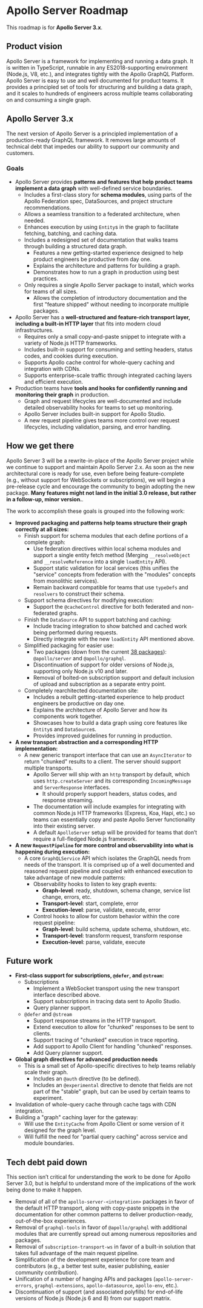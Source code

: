 # Apollo Server Roadmap

This roadmap is for **Apollo Server 3.x**.

## Product vision

Apollo Server is a framework for implementing and running a data graph. It is written in TypeScript, runnable in any ES2018-supporting environment (Node.js, V8, etc.), and integrates tightly with the Apollo GraphQL Platform. Apollo Server is easy to use and well documented for product teams. It provides a principled set of tools for structuring and building a data graph, and it scales to hundreds of engineers across multiple teams collaborating on and consuming a single graph.

## Apollo Server 3.x

The next version of Apollo Server is a principled implementation of a production-ready GraphQL framework. It removes large amounts of technical debt that impedes our ability to support our community and customers.

### Goals

* Apollo Server provides **patterns and features that help product teams implement a data graph** with well-defined service boundaries.
    * Includes a first-class story for **schema modules**, using parts of the Apollo Federation spec, DataSources, and project structure recommendations.
    * Allows a seamless transition to a federated architecture, when needed.
    * Enhances execution by using `Entity`s in the graph to facilitate fetching, batching, and caching data.
    * Includes a redesigned set of documentation that walks teams through building a structured data graph.
        * Features a new getting-started experience designed to help product engineers be productive from day one.
        * Explains the architecture and patterns for building a graph.
        * Demonstrates how to run a graph in production using best practices.
    * Only requires a single Apollo Server package to install, which works for teams of all sizes.
        * Allows the completion of introductory documentation and the first "feature shipped" without needing to incorporate multiple packages.
* Apollo Server has a **well-structured and feature-rich transport layer, including a built-in HTTP layer** that fits into modern cloud infrastructures.
    * Requires only a small copy-and-paste snippet to integrate with a variety
    of Node.js HTTP frameworks.
    * Includes built-in support for consuming and setting headers, status codes, and cookies during execution.
    * Supports Apollo cache control for whole-query caching and integration with CDNs.
    * Supports enterprise-scale traffic through integrated caching layers and efficient execution.
* Production teams have **tools and hooks for confidently running and monitoring their graph** in production.
    * Graph and request lifecycles are well-documented and include detailed observability hooks for teams to set up monitoring.
    * Apollo Server includes built-in support for Apollo Studio.
    * A new request pipeline gives teams more control over request lifecycles, including validation, parsing, and error handling.

## How we get there

Apollo Server 3 will be a rewrite-in-place of the Apollo Server project while we continue to support and maintain Apollo Server 2.x. As soon as the new architectural core is ready for use, even before being feature-complete (e.g., without support for WebSockets or subscriptions), we will begin a pre-release cycle and encourage the community to begin adopting the new package. **Many features might not land in the initial 3.0 release, but rather in a follow-up, minor version.**.

The work to accomplish these goals is grouped into the following work:

* **Improved packaging and patterns help teams structure their graph correctly at all sizes:**
    * Finish support for schema modules that each define portions of a complete graph:
        * Use federation directives within local schema modules and support a single entity fetch method (Merging `__resolveObject` and `__resolveReference` into a single `loadEntity` API).
        * Support static validation for local services (this unifies the "service" concepts from federation with the "modules" concepts from monolithic services).
        * Remain backward compatible for teams that use `typeDefs` and `resolvers` to construct their schema.
    * Support schema directives for modifying execution:
        * Support the `@cacheControl` directive for both federated and non-federated graphs.
    * Finish the `DataSource` API to support batching and caching:
        * Include tracing integration to show batched and cached work being performed during requests.
        * Directly integrate with the new `loadEntity` API mentioned above.
    * Simplified packaging for easier use:
        * Two packages (down from the current [38 packages](https://github.com/apollographql/apollo-server/tree/fef7a13b81a46dd3a05cc65409ddba6688fc281d/packages)): `@apollo/server` and `@apollo/graphql`.
        * Discontinuation of support for older versions of Node.js, supporting only Node.js v10 and later.
        * Removal of bolted-on subscription support and default inclusion of upload and subscription as a separate entry point.
    * Completely rearchitected documentation site:
        * Includes a rebuilt getting-started experience to help product engineers be productive on day one.
        * Explains the architecture of Apollo Server and how its components work together.
        * Showcases how to build a data graph using core features like `Entity`s and `DataSource`s.
        * Provides improved guidelines for running in production.
* **A new transport abstraction and a corresponding HTTP implementation:**
    * A new generic transport interface that can use an `AsyncIterator` to return "chunked" results to a client. The server should support multiple transports.
        * Apollo Server will ship with an `http` transport by default, which uses  `http.createServer` and its corresponding  `IncomingMessage` and `ServerResponse` interfaces.
            * It should properly support headers, status codes, and response streaming.
        * The documentation will include examples for integrating with common Node.js HTTP frameworks (Express, Koa, Hapi, etc.) so teams can essentially copy and paste Apollo Server functionality into their existing server.
        * A default `ApolloServer` setup will be provided for teams that don’t require a full-fledged Node.js framework.
* **A new `RequestPipeline` for more control and observability into what is happening during execution:**
    * A core `GraphQLService` API which isolates the GraphQL needs from needs of the transport. It is comprised up of a well documented and reasoned request pipeline and coupled with enhanced execution to take advantage of new module patterns:
        * Observability hooks to listen to key graph events:
            * **Graph-level**: ready, shutdown, schema change, service list change, errors, etc.
            * **Transport-level**: start, complete, error
            * **Execution-level**: parse, validate, execute, error
        * Control hooks to allow for custom behavior within the core request pipeline:
            * **Graph-level**: build schema, update schema, shutdown, etc.
            * **Transport-level**: transform request, transform response
            * **Execution-level**: parse, validate, execute

## Future work

* **First-class support for subscriptions, `@defer`, and `@stream`:**
    * Subscriptions
        * Implement a WebSocket transport using the new transport interface described above.
        * Support subscriptions in tracing data sent to Apollo Studio.
        * Query planner support.
    * `@defer` and `@stream`
        * Support response streams in the HTTP transport.
        * Extend execution to allow for "chunked" responses to be sent to clients.
        * Support tracing of "chunked" execution in trace reporting.
        * Add support to Apollo Client for handling "chunked" responses.
	    * Add Query planner support.
* **Global graph directives for advanced production needs**
    * This is a small set of Apollo-specific directives to help teams reliably scale their graph.
	    * Includes an `@auth` directive (to be defined).
	    * Includes an `@experimental` directive to denote that fields are not part of the "stable" graph, but can be used by certain teams to experiment.
* Invalidation of whole-query cache through cache tags with CDN integration.
* Building a "graph" caching layer for the gateway:
    * Will use the `EntityCache` from Apollo Client or some version of it designed for the graph level.
    * Will fulfill the need for "partial query caching" across service and module boundaries.

## Tech debt paid down

This section isn’t critical for understanding the work to be done for Apollo Server 3.0, but is helpful to understand more of the implications of the work being done to make it happen.

* Removal of all of the `apollo-server-<integration>` packages in favor of the default HTTP transport, along with copy-paste snippets in the documentation for other common patterns to deliver production-ready, out-of-the-box experiences.
* Removal of `graphql-tools` in favor of `@apollo/graphql` with additional modules that are currently spread out among numerous repositories and packages.
* Removal of `subscription-transport-ws` in favor of a built-in solution that takes full advantage of the main request pipeline.
* Simplification of the development experience for core team and contributors (e.g., a better test suite, easier publishing, easier community contribution).
* Unification of a number of hanging APIs and packages (`apollo-server-errors`, `graphql-extensions`, `apollo-datasource`, `apollo-env`, etc.).
* Discontinuation of support (and associated polyfills) for end-of-life versions of Node.js (Node.js 6 and 8) from our support matrix.
